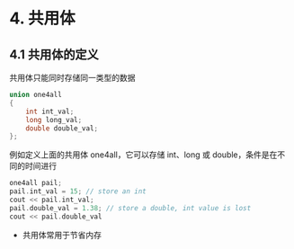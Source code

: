 # 4. 共用体

## 4.1 共用体的定义

共用体只能同时存储同一类型的数据

```cpp
union one4all
{
    int int_val;
    long long_val;
    double double_val;
};
```

例如定义上面的共用体 one4all，它可以存储 int、long 或 double，条件是在不同的时间进行

```cpp
one4all pail;
pail.int_val = 15; // store an int
cout << pail.int_val;
pail.double_val = 1.38; // store a double, int value is lost
cout << pail.double_val
```

* 共用体常用于节省内存

